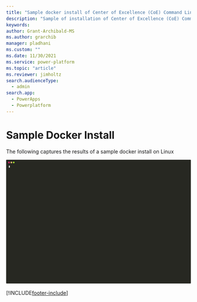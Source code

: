 ```yaml
---
title: "Sample docker install of Center of Excellence (CoE) Command Line Interface (CLI) Upgrade"
description: "Sample of installation of Center of Excellence (CoE) Command Line Interface (CLI) to aa linux docker image"
keywords: 
author: Grant-Archibald-MS
ms.author: grarchib
manager: pladhani
ms.custom: ""
ms.date: 11/30/2021
ms.service: power-platform
ms.topic: "article"
ms.reviewer: jimholtz
search.audienceType: 
  - admin
search.app: 
  - PowerApps
  - Powerplatform
---
```


# Sample Docker Install

The following captures the results of a sample docker install on Linux

![Docker Install](./media/install-docker.svg)

[!INCLUDE[footer-include](../../../includes/footer-banner.md)]
